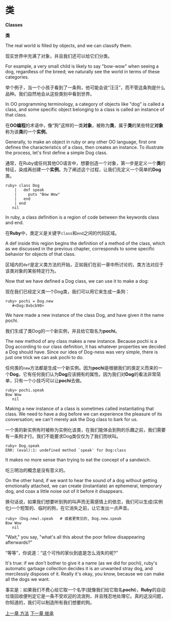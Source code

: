 # 类
**Classes**

**类**

The real world is filled by objects, and we can classify them. 

现实世界中充满了对象，并且我们还可以给它们分类。

For example, a very small child is likely to say "bow-wow" when seeing a dog, regardless of the breed; we naturally see the world in terms of these categories.

举个例子，当一个小孩子看到了一条狗，他可能会说“汪汪”，而不管这条狗是什么品种。我们自然地会从这些类别中看到世界。

In OO programming terminology, a category of objects like "dog" is called a class, and some specific object belonging to a class is called an instance of that class.

在**OO编程**的术语中，像“狗”这样的一类**对象**，被称为**类**，属于**类**的某些特定**对象**称为该**类**的一个**实例**。

Generally, to make an object in ruby or any other OO language, first one defines the characteristics of a class, then creates an instance. To illustrate the process, let's first define a simple Dog class.

通常，在Ruby或任何其他OO语言中，想要创造一个对象，第一步是定义一个**类**的特征，染成再创建一个**实例**。为了阐述这个过程，让我们先定义一个简单的**Dog**类。

```
ruby> class Dog
    |   def speak
    |     puts "Bow Wow"
    |   end
    | end
   nil
```

In ruby, a class definition is a region of code between the keywords class and end. 

在**Ruby**中，类定义是关键字`class`和`end`之间的代码区域。

A def inside this region begins the definition of a method of the class, which as we discussed in the previous chapter, corresponds to some specific behavior for objects of that class.

区域内的`def`是定义类方法的开始，正如我们在前一章中所讨论的，类方法对应于该类对象的某些特定行为。

Now that we have defined a Dog class, we can use it to make a dog:

现在我们已经定义类一个Dog类，我们可以用它来生成一条狗：

```
ruby> pochi = Dog.new
   #<Dog:0xbcb90>
```

We have made a new instance of the class Dog, and have given it the name pochi.

我们生成了类Dog的一个新实例，并且给它取名为**pochi**。

The new method of any class makes a new instance. Because pochi is a Dog according to our class definition, it has whatever properties we decided a Dog should have. Since our idea of Dog-ness was very simple, there is just one trick we can ask pochi to do.

任何类的`new`方法都是生成一个新实例。因为**pochi**是根据我们的类定义而来的一个**Dog**，它有任何我们认为**Dog**应该拥有的属性。因为我们对**Dog**的看法非常简单，只有一个小技巧可以让**pochi**去做。

```
ruby> pochi.speak
Bow Wow
   nil
```

Making a new instance of a class is sometimes called instantiating that class. We need to have a dog before we can experience the pleasure of its conversation; we can't merely ask the Dog class to bark for us.

一个类的新实例有时被称为实例化该类，在我们能体会到狗的乐趣之前，我们需要有一条狗才行。我们不能要求Dog类仅仅为了我们而吠叫。

```
ruby> Dog.speak
ERR: (eval):1: undefined method `speak' for Dog:class
```

It makes no more sense than trying to eat the concept of a sandwich.

吃三明治的概念是没有意义的。

On the other hand, if we want to hear the sound of a dog without getting emotionally attached, we can create (instantiate) an ephemeral, temporary dog, and coax a little noise out of it before it disappears.

换句话说，如果我们想要听到狗的叫声而无需感情上的依恋，我们可以生成(实例化)一个短暂的、临时的狗，在它消失之前，让它发出一点声音。

```
ruby> (Dog.new).speak   # 或者更常见的, Dog.new.speak
Bow Wow
   nil
```
"Wait," you say, "what's all this about the poor fellow disappearing afterwards?" 

“等等”，你说道：“这个可怜的家伙到底是怎么消失的呢?”

It's true: if we don't bother to give it a name (as we did for pochi), ruby's automatic garbage collection decides it is an unwanted stray dog, and mercilessly disposes of it. Really it's okay, you know, because we can make all the dogs we want.

事实是：如果我们不费心给它取一个名字(就像我们给它取名**pochi**)，**Ruby**的自动垃圾回收便判定它是一条不受欢迎的流浪狗，并且残忍地处理它。真的这没问题，你知道的，我们可以制造所有我们想要的狗。

[上一章 方法](./methods.md "Methods")
[下一章 继承](./inheritance.md "Inheritance")
